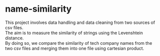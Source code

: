 # name-similarity

This project involves data handling and data cleaning from two sources of csv files.\
The aim is to measure the similarity of strings using the Levenshtein distance.\
By doing so, we compare the similarity of tech company names from the two csv files and merging them into one file using cartesian product.
